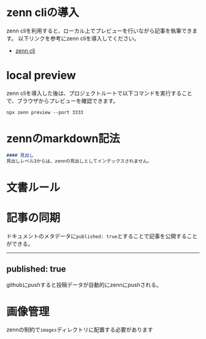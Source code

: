 # zenn cliの導入
zenn cliを利用すると、ローカル上でプレビューを行いながら記事を執筆できます。
以下リンクを参考にzenn cliを導入してください。

- [zenn cli](https://zenn.dev/zenn/articles/install-zenn-cli)

# local preview
zenn cliを導入した後は、プロジェクトルートで以下コマンドを実行することで、ブラウザからプレビューを確認できます。

``` shell
npx zenn preview --port 3333
```


# zennのmarkdown記法

``` markdown
#### 見出し
見出しレベル3からは、zennの見出しとしてインデックスされません。
```

# 文書ルール



# 記事の同期

ドキュメントのメタデータに`published: true`とすることで記事を公開することができる。

---
published: true
---

githubにpushすると投稿データが自動的にzennにpushされる。

# 画像管理

zennの制約で`images`ディレクトリに配置する必要があります